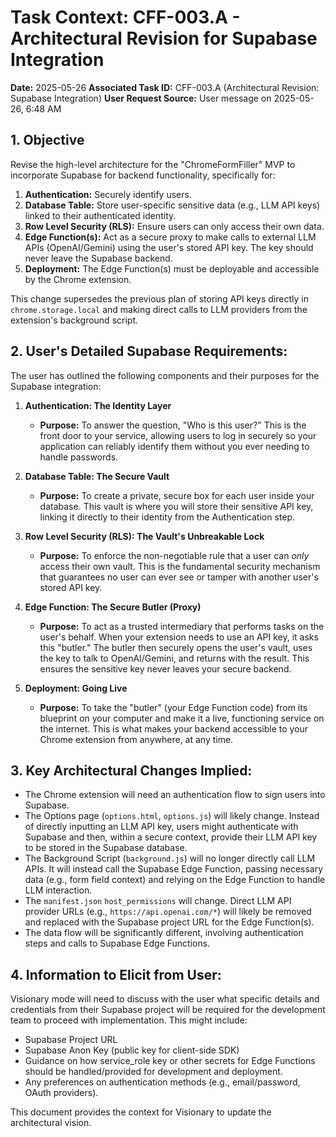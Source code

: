 # Task Context: CFF-003.A - Architectural Revision for Supabase Integration

**Date:** 2025-05-26
**Associated Task ID:** CFF-003.A (Architectural Revision: Supabase Integration)
**User Request Source:** User message on 2025-05-26, 6:48 AM

## 1. Objective
Revise the high-level architecture for the "ChromeFormFiller" MVP to incorporate Supabase for backend functionality, specifically for:
1.  **Authentication:** Securely identify users.
2.  **Database Table:** Store user-specific sensitive data (e.g., LLM API keys) linked to their authenticated identity.
3.  **Row Level Security (RLS):** Ensure users can only access their own data.
4.  **Edge Function(s):** Act as a secure proxy to make calls to external LLM APIs (OpenAI/Gemini) using the user's stored API key. The key should never leave the Supabase backend.
5.  **Deployment:** The Edge Function(s) must be deployable and accessible by the Chrome extension.

This change supersedes the previous plan of storing API keys directly in `chrome.storage.local` and making direct calls to LLM providers from the extension's background script.

## 2. User's Detailed Supabase Requirements:

The user has outlined the following components and their purposes for the Supabase integration:

1.  **Authentication: The Identity Layer**
    *   **Purpose:** To answer the question, "Who is this user?" This is the front door to your service, allowing users to log in securely so your application can reliably identify them without you ever needing to handle passwords.

2.  **Database Table: The Secure Vault**
    *   **Purpose:** To create a private, secure box for each user inside your database. This vault is where you will store their sensitive API key, linking it directly to their identity from the Authentication step.

3.  **Row Level Security (RLS): The Vault's Unbreakable Lock**
    *   **Purpose:** To enforce the non-negotiable rule that a user can *only* access their own vault. This is the fundamental security mechanism that guarantees no user can ever see or tamper with another user's stored API key.

4.  **Edge Function: The Secure Butler (Proxy)**
    *   **Purpose:** To act as a trusted intermediary that performs tasks on the user's behalf. When your extension needs to use an API key, it asks this "butler." The butler then securely opens the user's vault, uses the key to talk to OpenAI/Gemini, and returns with the result. This ensures the sensitive key never leaves your secure backend.

5.  **Deployment: Going Live**
    *   **Purpose:** To take the "butler" (your Edge Function code) from its blueprint on your computer and make it a live, functioning service on the internet. This is what makes your backend accessible to your Chrome extension from anywhere, at any time.

## 3. Key Architectural Changes Implied:

*   The Chrome extension will need an authentication flow to sign users into Supabase.
*   The Options page (`options.html`, `options.js`) will likely change. Instead of directly inputting an LLM API key, users might authenticate with Supabase and then, within a secure context, provide their LLM API key to be stored in the Supabase database.
*   The Background Script (`background.js`) will no longer directly call LLM APIs. It will instead call the Supabase Edge Function, passing necessary data (e.g., form field context) and relying on the Edge Function to handle LLM interaction.
*   The `manifest.json` `host_permissions` will change. Direct LLM API provider URLs (e.g., `https://api.openai.com/*`) will likely be removed and replaced with the Supabase project URL for the Edge Function(s).
*   The data flow will be significantly different, involving authentication steps and calls to Supabase Edge Functions.

## 4. Information to Elicit from User:
Visionary mode will need to discuss with the user what specific details and credentials from their Supabase project will be required for the development team to proceed with implementation. This might include:
*   Supabase Project URL
*   Supabase Anon Key (public key for client-side SDK)
*   Guidance on how service_role key or other secrets for Edge Functions should be handled/provided for development and deployment.
*   Any preferences on authentication methods (e.g., email/password, OAuth providers).

This document provides the context for Visionary to update the architectural vision.